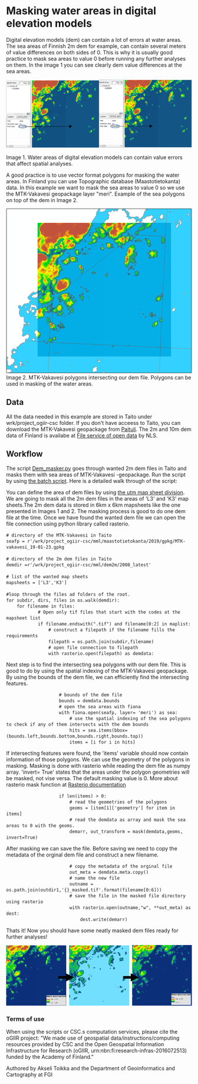 # Masking water areas in digital elevation models

Digital elevation models (dem) can contain a lot of errors at water areas. The sea areas of Finnish 2m dem for example, can contain several meters of value differences on both sides of 0. This is why it is usually good practice to mask sea areas to value 0 before running any further analyses on them. In the image 1 you can see clearly dem value differences at the sea areas.

<img src='https://github.com/geoportti/DEM-masking-with-sea-polygons/blob/master/images/value_difference.png'>

Image 1. Water areas of digital elevation models can contain value errors that affect spatial analyses. 

A good practice is to use vector format polygons for masking the water areas. In Finland you can use Topographic database (Maastotietokanta) data. In this example we want to mask the sea areas to value 0 so we use the MTK-Vakavesi geopackage layer "meri". Example of the sea polygons on top of the dem in Image 2.

<img src='https://github.com/geoportti/DEM-masking-with-sea-polygons/blob/master/images/sea_polygons.PNG'>
Image 2. MTK-Vakavesi polygons intersecting our dem file. Polygons can be used in masking of the water areas.

## Data
All the data needed in this example are stored in Taito under wrk/project_ogiir-csc folder. 
If you don't have acceess to Taito, you can download the MTK-Vakavesi geopackage from [Paituli][1].
The 2m and 10m dem data of Finland is availabe at [File service of open data][2] by NLS. 

## Workflow
The script [Dem_masker.py][5] goes through wanted 2m dem files in Taito and masks them with sea areas of MTK-Vakavesi -geopackage. Run the script by using [the batch script][6]. Here is a detailed walk through of the script:

You can define the area of dem files by using [the utm map sheet division][3]. We are going to mask all the 2m dem files in the areas of 'L3' and 'K3' map sheets.The 2m dem data is stored in 6km x 6km mapsheets like the one presented in Images 1 and 2. The masking process is good to do one dem file at the time. Once we have found the wanted dem file we can open the file connection using python library called rasterio.

```pythonscript
# directory of the MTK-Vakavesi in Taito
seafp = r'/wrk/project_ogiir-csc/mml/maastotietokanta/2019/gpkg/MTK-vakavesi_19-01-23.gpkg

# directory of the 2m dem files in Taito
demdir =r'/wrk/project_ogiir-csc/mml/dem2m/2008_latest'

# list of the wanted map sheets
mapsheets = ['L3','K3']

#loop through the files ad folders of the root. 
for subdir, dirs, files in os.walk(demdir): 
    for filename in files:
            # Open only tif files that start with the codes at the mapsheet list
            if filename.endswith(".tif") and filename[0:2] in maplist:
                # construct a filepath if the filename fills the requirements
                filepath = os.path.join(subdir,filename)
                # open file connection to filepath
                with rasterio.open(filepath) as demdata:
```
Next step is to find the intersecting sea polygons with our dem file. This is good to do by using the spatial indexing of the MTK-Vakavesi geopackage. By using the bounds of the dem file, we can efficiently find the intersecting features. 

```pythonscript
                    # bounds of the dem file
                    bounds = demdata.bounds
                    # open the sea areas with fiona 
                    with fiona.open(seafp, layer= 'meri') as sea:
                        # use the spatial indexing of the sea polygons to check if any of them intersects with the dem bounds 
                        hits = sea.items(bbox=(bounds.left,bounds.bottom,bounds.right,bounds.top))
                        items = [i for i in hits]
```
If intersecting features were found, the 'items' variable should now contain information of those polygons. We can use the geometry of the polygons in masking. Masking is done with rasterio while reading the dem file as numpy array. 'invert= True' states that the areas under the polygon geometries will be masked, not vise versa. The default masking value is 0. More about rasterio mask function at [Rasterio documentation][4]

``` pythonscript
                    if len(items) > 0:
                        # read the geometries of the polygons
                        geoms = [item[1]['geometry'] for item in items]
                        # read the demdata as array and mask the sea areas to 0 with the geoms. 
                        demarr, out_transform = mask(demdata,geoms, invert=True)
```
After masking we can save the file. Before saving we need to copy the metadata of the orginal dem file and construct a new filename. 

```pythonscript
                        # copy the metadata of the orginal file
                        out_meta = demdata.meta.copy()
                        # name the new file 
                        outname = os.path.join(outdir1,'{}_masked.tif'.format(filename[0:6]))
                        # save the file in the masked file directory using rasterio
                        with rasterio.open(outname,"w", **out_meta) as dest:
                            dest.write(demarr)
```  
Thats it! Now you should have some neatly masked dem files ready for further analyses!

<img src="https://github.com/geoportti/DEM-masking-with-sea-polygons/blob/master/images/process.png">

### Terms of use
When using the scripts or CSC.s computation services, please cite the oGIIR project: "We made use of geospatial data/instructions/computing resources provided by CSC and the Open Geospatial Information Infrastructure for Research (oGIIR, urn:nbn:fi:research-infras-2016072513) funded by the Academy of Finland."

Authored by Akseli Toikka and the Department of Geoinformatics and Cartography at FGI

[1]:https://avaa.tdata.fi/web/paituli/latauspalvelu?data_id=mml_maasto_10k_2019_gpkg_euref
[2]:https://tiedostopalvelu.maanmittauslaitos.fi/tp/kartta?lang=en
[3]:https://www.maanmittauslaitos.fi/sites/maanmittauslaitos.fi/files/old/UTM_lehtijakopdf.pdf
[4]:https://rasterio.readthedocs.io/en/stable/topics/masking-by-shapefile.html
[5]:https://github.com/geoportti/DEM-masking-with-sea-polygons/blob/master/Dem_masker.py
[6]:https://github.com/geoportti/DEM-masking-with-sea-polygons/blob/master/masker_batch
